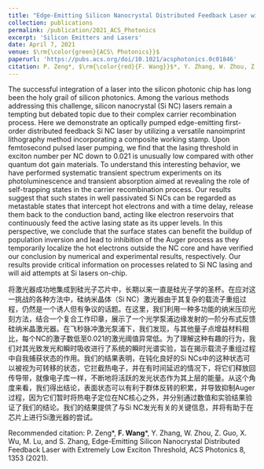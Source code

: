 ```yaml
---
title: "Edge-Emitting Silicon Nanocrystal Distributed Feedback Laser with Extremely Low Exciton Threshold"
collection: publications
permalink: /publication/2021_ACS_Photonics
excerpt: 'Silicon Emitters and Lasers'
date: April 7, 2021
venue: $\rm{\color{green}{ACS\ Photonics}}$
paperurl: 'https://pubs.acs.org/doi/10.1021/acsphotonics.0c01846'
citation: P. Zeng*, $\rm{\color{red}{F. Wang}}$*, Y. Zhang, W. Zhou, Z. Guo, X. Wu, M. Lu, and S. Zhang, Edge-Emitting Silicon Nanocrystal Distributed Feedback Laser with Extremely Low Exciton Threshold, ACS Photonics 8, 1353 (2021).
---
```

The successful integration of a laser into the silicon photonic chip has long been the holy grail of silicon photonics. Among the various methods addressing this challenge, silicon nanocrystal (Si NC) lasers remain a tempting but debated topic due to their complex carrier recombination process. Here we demonstrate an optically pumped edge-emitting first-order distributed feedback Si NC laser by utilizing a versatile nanoimprint lithography method incorporating a composite working stamp. Upon femtosecond pulsed laser pumping, we find that the lasing threshold in exciton number per NC down to 0.021 is unusually low compared with other quantum dot gain materials. To understand this interesting behavior, we have performed systematic transient spectrum experiments on its photoluminescence and transient absorption aimed at revealing the role of self-trapping states in the carrier recombination process. Our results suggest that such states in well passivated Si NCs can be regarded as metastable states that intercept hot electrons and with a time delay, release them back to the conduction band, acting like electron reservoirs that continuously feed the active lasing state as its upper levels. In this perspective, we conclude that the surface states can benefit the buildup of population inversion and lead to inhibition of the Auger process as they temporarily localize the hot electrons outside the NC core and have verified our conclusion by numerical and experimental results, respectively. Our results provide critical information on processes related to Si NC lasing and will aid attempts at Si lasers on-chip.


将激光器成功地集成到硅光子芯片中，长期以来一直是硅光子学的圣杯。在应对这一挑战的各种方法中，硅纳米晶体（Si NC）激光器由于其复杂的载流子重组过程，仍然是一个诱人但有争议的话题。在这里，我们利用一种多功能的纳米压印光刻方法，结合一个复合工作印章，展示了一个光学泵浦边缘发射的一阶分布式反馈硅纳米晶激光器。在飞秒脉冲激光泵浦下，我们发现，与其他量子点增益材料相比，每个NC的激子数低至0.021的激光阈值异常低。为了理解这种有趣的行为，我们对其光致发光和瞬时吸收进行了系统的瞬时光谱实验，旨在揭示载流子重组过程中自我捕获状态的作用。我们的结果表明，在钝化良好的Si NCs中的这种状态可以被视为可转移的状态，它拦截热电子，并在有时间延迟的情况下，将它们释放回传导带，就像电子库一样，不断地将活跃的发光状态作为其上层的能量。从这个角度来看，我们得出结论，表面状态可以有利于群体反转的积累，并导致抑制Auger过程，因为它们暂时将热电子定位在NC核心之外，并分别通过数值和实验结果验证了我们的结论。我们的结果提供了与Si NC发光有关的关键信息，并将有助于在芯片上进行Si激光器的尝试。

Recommended citation: P. Zeng\*, **F. Wang**\*, Y. Zhang, W. Zhou, Z. Guo, X. Wu, M. Lu, and S. Zhang, Edge-Emitting Silicon Nanocrystal Distributed Feedback Laser with Extremely Low Exciton Threshold, ACS Photonics 8, 1353 (2021).
